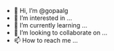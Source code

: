 - 👋 Hi, I’m @gopaalg
- 👀 I’m interested in ...
- 🌱 I’m currently learning ...
- 💞️ I’m looking to collaborate on ...
- 📫 How to reach me ...

<!---
gopaalg/gopaalg is a ✨ special ✨ repository because its `README.md` (this file) appears on your GitHub profile.
You can click the Preview link to take a look at your changes.
--->
